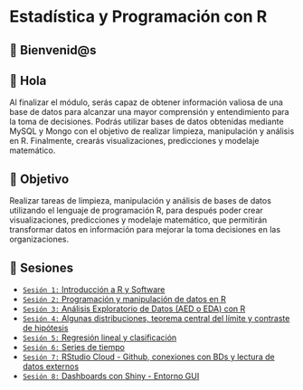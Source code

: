 # Estadística y Programación con R

## :wave: Bienvenid@s

## :wave: Hola

Al finalizar el módulo, serás capaz de obtener información valiosa de una base de datos para alcanzar una mayor comprensión y entendimiento para la toma de decisiones. Podrás utilizar bases de datos obtenidas mediante MySQL y Mongo con el objetivo de realizar limpieza, manipulación y análisis en R. Finalmente, crearás visualizaciones, predicciones y modelaje matemático.

## :dart: Objetivo

Realizar tareas de limpieza, manipulación y análisis de bases de datos utilizando el lenguaje de programación R, para después poder crear visualizaciones, predicciones y modelaje matemático, que permitirán transformar datos en información para mejorar la toma decisiones en las organizaciones. 

## :bookmark_tabs: Sesiones
 
 - [`Sesión 1:` Introducción a R y Software ](Sesion-01/Readme.md) 
 - [`Sesión 2:` Programación y manipulación de datos en R ](Sesion-02/Readme.md) 
 - [`Sesión 3:` Análisis Exploratorio de Datos (AED o EDA) con R](Sesion-03/Readme.md)
 - [`Sesión 4:` Algunas distribuciones, teorema central del límite y contraste de hipótesis](Sesion-04/Readme.md) 
 - [`Sesión 5:` Regresión lineal y clasificación](Sesion-05/Readme.md) 
 - [`Sesión 6:` Series de tiempo](Sesion-06/Readme.md)
 - [`Sesión 7:` RStudio Cloud - Github, conexiones con BDs y lectura de datos externos](Sesion-07/Readme.md) 
 - [`Sesión 8:` Dashboards con Shiny - Entorno GUI](Sesion-08/Readme.md)


 
